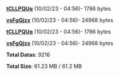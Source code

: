 [**tCLLPQUq**](/data/tCLLPQUq.txt) (10/02/23 - 04:56)- 1786 bytes

[**vsFgQjzx**](/data/vsFgQjzx.txt) (10/02/23 - 04:56)- 24968 bytes

[**tCLLPQUq**](/data/tCLLPQUq.txt) (10/02/23 - 04:56)- 1786 bytes

[**vsFgQjzx**](/data/vsFgQjzx.txt) (10/02/23 - 04:56)- 24968 bytes

**Total Datas**: 9216

**Total Size**: 61.23 MB / 61.2 MB